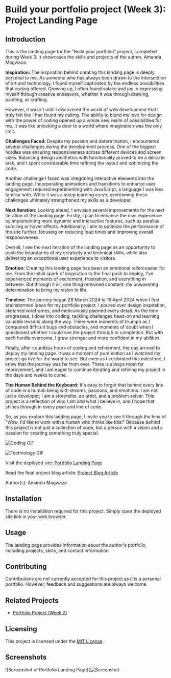 # Build your portfolio project (Week 3): Project Landing Page

## Introduction
This is the landing page for the "Build your portfolio" project, completed during Week 3. It showcases the skills and projects of the author, Amanda Magwaza.

**Inspiration:**
The inspiration behind creating this landing page is deeply personal to me. As someone who has always been drawn to the intersection of art and technology, I found myself captivated by the endless possibilities that coding offered. Growing up, I often found solace and joy in expressing myself through creative endeavors, whether it was through drawing, painting, or crafting.

However, it wasn't until I discovered the world of web development that I truly felt like I had found my calling. The ability to blend my love for design with the power of coding opened up a whole new realm of possibilities for me. It was like unlocking a door to a world where imagination was the only limit.

**Challenges Faced:**
Despite my passion and determination, I encountered several challenges during the development process. One of the biggest hurdles was ensuring responsiveness across different devices and screen sizes. Balancing design aesthetics with functionality proved to be a delicate task, and I spent considerable time refining the layout and optimizing the code.

Another challenge I faced was integrating interactive elements into the landing page. Incorporating animations and transitions to enhance user engagement required experimenting with JavaScript, a language I was less familiar with. While it was a steep learning curve, overcoming these challenges ultimately strengthened my skills as a developer.

**Next Iteration:**
Looking ahead, I envision several improvements for the next iteration of the landing page. Firstly, I plan to enhance the user experience by implementing more dynamic and interactive features, such as parallax scrolling or hover effects. Additionally, I aim to optimize the performance of the site further, focusing on reducing load times and improving overall responsiveness.

Overall, I see the next iteration of the landing page as an opportunity to push the boundaries of my creativity and technical skills, while also delivering an exceptional user experience to visitors.

**Emotion:**
Creating this landing page has been an emotional rollercoaster for me. From the initial spark of inspiration to the final push to deploy, I've experienced moments of excitement, frustration, and everything in between. But through it all, one thing remained constant: my unwavering determination to bring my vision to life.

**Timeline:**
The journey began 28 March 2024 to 19 April 2024 when I first brainstormed ideas for my portfolio project. I poured over design inspiration, sketched wireframes, and meticulously planned every detail. As the time progressed, I dove into coding, tackling challenges head-on and learning valuable lessons along the way. There were moments of triumph as I conquered difficult bugs and obstacles, and moments of doubt when I questioned whether I could see the project through to completion. But with each hurdle overcome, I grew stronger and more confident in my abilities.

Finally, after countless hours of coding and refinement, the day arrived to deploy my landing page. It was a moment of pure elation as I watched my project go live for the world to see. But even as I celebrated this milestone, I knew that the journey was far from over. There is always room for improvement, and I am eager to continue iterating and refining my project in the days and weeks to come.

**The Human Behind the Keyboard:**
It's easy to forget that behind every line of code is a human being with dreams, passions, and emotions. I am not just a developer; I am a storyteller, an artist, and a problem solver. This project is a reflection of who I am and what I believe in, and I hope that shines through in every pixel and line of code.

So, as you explore this landing page, I invite you to see it through the lens of "Wow, I'd like to work with a human who thinks like this!" Because behind this project is not just a collection of code, but a person with a vision and a passion for creating something truly special.

![Coding GIF](https://media.giphy.com/media/VTtANKl0beDFQRLDTh/giphy.gif)

![Technology GIF](https://media.giphy.com/media/bGgsc5mWoryfgKBx1u/giphy.gif)


Visit the deployed site: [Portfolio Landing Page](https://master--helpful-dango-406009.netlify.app/)

Read the final project blog article: [Project Blog Article](https://docs.google.com/presentation/d/1WVfhyyDRsBbuarLO1Mq1U5M9xlwD5obVZ_YsYbox6cU/edit?usp=sharing)

Author(s): Amanda Magwaza

## Installation
There is no installation required for this project. Simply open the deployed site link in your web browser.

## Usage
The landing page provides information about the author's portfolio, including projects, skills, and contact information.

## Contributing
Contributions are not currently accepted for this project as it is a personal portfolio. However, feedback and suggestions are always welcome.

## Related Projects
- [Portfolio Project (Week 2)](https://docs.google.com/document/d/1M-NjFzagCNL3Hok1ZImXn0K4anxUCO1V5nhXBM_CfHw/edit?usp=sharing)

## Licensing
This project is licensed under the [MIT License](LICENSE).

## Screenshots
![Screenshot of Portfolio Landing Page](![Screenshot](https://github.com/AmandaNokubonga/Landing-Page/assets/133246847/d04b2a49-cc68-4112-818d-bf0574cb88da)



